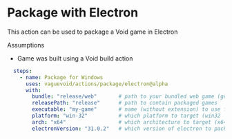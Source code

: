 # Package with Electron

This action can be used to package a Void game in Electron

Assumptions
  * Game was built using a Void build action

```yaml
  steps:
    - name: Package for Windows
      uses: vaguevoid/actions/package/electron@alpha
      with:
        bundle: "release/web"       # path to your bundled web game (generated by build action)
        releasePath: "release"      # path to contain packaged games
        executable: "my-game"       # name (without extension) to use for generated executables
        platform: "win-32"          # which platform to target (win32 | linux | darwin)
        arch: "x64"                 # which architecture to target (x64 | arm64)
        electronVersion: "31.0.2"   # which version of electron to package 
```
